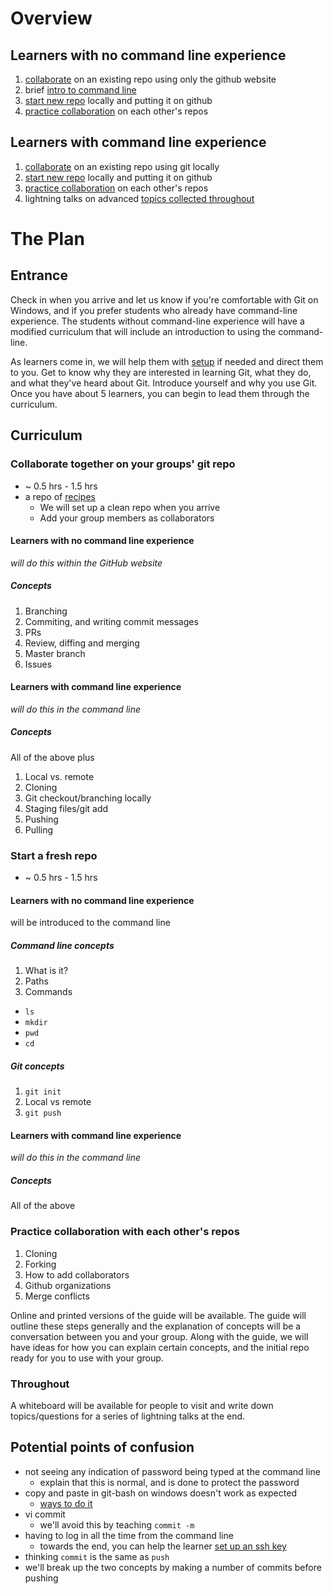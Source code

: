 # Overview

## Learners with no command line experience

1. [collaborate](#collaborate-together-on-your-groups-git-repo) on an existing repo using only the github website
1. brief [intro to command line](#command-line-concepts)
1. [start new repo](#start-a-fresh-repo) locally and putting it on github
1. [practice collaboration](#practice-collaboration-with-each-others-repos) on each other's repos

## Learners with command line experience

1. [collaborate](#collaborate-together-on-your-groups-git-repo) on an existing repo using git locally
1. [start new repo](#start-a-fresh-repo) locally and putting it on github
1. [practice collaboration](#practice-collaboration-with-each-others-repos) on each other's repos
1. lightning talks on advanced [topics collected throughout](#throughout)

# The Plan

## Entrance

Check in when you arrive and let us know if you're comfortable with Git on Windows, and if you prefer students who already have command-line experience. The students without command-line experience will have a modified curriculum that will include an introduction to using the command-line.

As learners come in, we will help them with [setup](./setup.md) if needed and direct them to you. Get to know why they are interested in learning Git, what they do, and what they've heard about Git.  Introduce yourself and why you use Git. Once you have about 5 learners, you can begin to lead them through the curriculum.

## Curriculum

### Collaborate together on your groups' git repo
  * ~ 0.5 hrs - 1.5 hrs
  * a repo of [recipes](https://github.com/codeparkhouston/recipes)
    * We will set up a clean repo when you arrive
    * Add your group members as collaborators

#### Learners with no command line experience
*will do this within the GitHub website*

##### Concepts

1. Branching
1. Commiting, and writing commit messages
1. PRs
1. Review, diffing and merging
1. Master branch
1. Issues

#### Learners with command line experience
*will do this in the command line*

##### Concepts
All of the above plus

1. Local vs. remote
1. Cloning
1. Git checkout/branching locally
1. Staging files/git add
1. Pushing
1. Pulling

### Start a fresh repo
  * ~ 0.5 hrs - 1.5 hrs

#### Learners with no command line experience
will be introduced to the command line

##### Command line concepts

1. What is it?
1. Paths
1. Commands
  * `ls`
  * `mkdir`
  * `pwd`
  * `cd`

##### Git concepts

1. `git init`
1. Local vs remote
1. `git push`

#### Learners with command line experience
*will do this in the command line*

##### Concepts

All of the above

### Practice collaboration with each other's repos

1. Cloning
1. Forking
1. How to add collaborators
1. Github organizations
1. Merge conflicts

Online and printed versions of the guide will be available.  The guide will outline these steps generally and the explanation of concepts will be a conversation between you and your group.  Along with the guide, we will have ideas for how you can explain certain concepts, and the initial repo ready for you to use with your group.

### Throughout

A whiteboard will be available for people to visit and write down topics/questions for a series of lightning talks at the end.

## Potential points of confusion

* not seeing any indication of password being typed at the command line
  * explain that this is normal, and is done to protect the password
* copy and paste in git-bash on windows doesn't work as expected
  * [ways to do it](http://stackoverflow.com/questions/2304372/how-do-you-copy-and-paste-into-git-bash)
* vi commit
  * we'll avoid this by teaching `commit -m`
* having to log in all the time from the command line
  * towards the end, you can help the learner [set up an ssh key](https://help.github.com/articles/generating-an-ssh-key/)
* thinking `commit` is the same as `push` 
 * we'll break up the two concepts by making a number of commits before pushing
